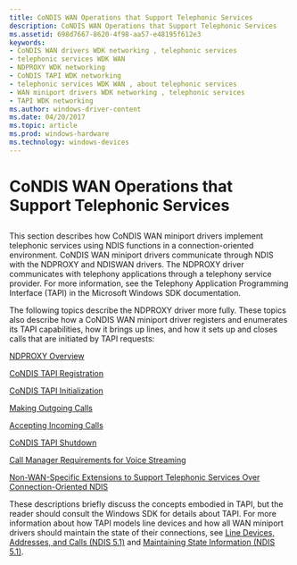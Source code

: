 ```yaml
---
title: CoNDIS WAN Operations that Support Telephonic Services
description: CoNDIS WAN Operations that Support Telephonic Services
ms.assetid: 698d7667-8620-4f98-aa57-e48195f612e3
keywords:
- CoNDIS WAN drivers WDK networking , telephonic services
- telephonic services WDK WAN
- NDPROXY WDK networking
- CoNDIS TAPI WDK networking
- telephonic services WDK WAN , about telephonic services
- WAN miniport drivers WDK networking , telephonic services
- TAPI WDK networking
ms.author: windows-driver-content
ms.date: 04/20/2017
ms.topic: article
ms.prod: windows-hardware
ms.technology: windows-devices
---
```


# CoNDIS WAN Operations that Support Telephonic Services


## <a href="" id="ddk-condis-wan-operations-that-support-telephonic-services-ng"></a>


This section describes how CoNDIS WAN miniport drivers implement telephonic services using NDIS functions in a connection-oriented environment. CoNDIS WAN miniport drivers communicate through NDIS with the NDPROXY and NDISWAN drivers. The NDPROXY driver communicates with telephony applications through a telephony service provider. For more information, see the Telephony Application Programming Interface (TAPI) in the Microsoft Windows SDK documentation.

The following topics describe the NDPROXY driver more fully. These topics also describe how a CoNDIS WAN miniport driver registers and enumerates its TAPI capabilities, how it brings up lines, and how it sets up and closes calls that are initiated by TAPI requests:

[NDPROXY Overview](ndproxy-overview.md)

[CoNDIS TAPI Registration](condis-tapi-registration.md)

[CoNDIS TAPI Initialization](condis-tapi-initialization.md)

[Making Outgoing Calls](making-outgoing-calls.md)

[Accepting Incoming Calls](accepting-incoming-calls.md)

[CoNDIS TAPI Shutdown](condis-tapi-shutdown.md)

[Call Manager Requirements for Voice Streaming](call-manager-requirements-for-voice-streaming.md)

[Non-WAN-Specific Extensions to Support Telephonic Services Over Connection-Oriented NDIS](non-wan-specific-extensions-to-support-telephonic-services-over-connec.md)

These descriptions briefly discuss the concepts embodied in TAPI, but the reader should consult the Windows SDK for details about TAPI. For more information about how TAPI models line devices and how all WAN miniport drivers should maintain the state of their connections, see [Line Devices, Addresses, and Calls (NDIS 5.1)](https://msdn.microsoft.com/library/windows/hardware/ff549181) and [Maintaining State Information (NDIS 5.1)](https://msdn.microsoft.com/library/windows/hardware/ff549232).

 

 





